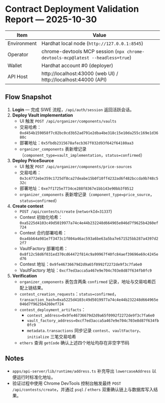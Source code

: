 # Contract Deployment Validation Report — 2025-10-30

| Item | Value |
|------|-------|
| Environment | Hardhat local node (`http://127.0.0.1:8545`) |
| Operator | chrome-devtools MCP session (`npx chrome-devtools-mcp@latest --headless=true`) |
| Wallet | Hardhat account #0 (deployer) |
| API Host | http://localhost:43000 (web UI) / http://localhost:44000 (API) |

## Flow Snapshot

1. **Login** — 完成 SIWE 流程，`/api/auth/session` 返回活跃会话。
2. **Deploy Vault implementation**
   - UI 触发 `POST /api/organizer/components/vaults`
   - 交易哈希：`0xd454b159058f7c02bc0cd3b52ad791e2dba4be318c15e10da255c169e1d3680c`
   - 部署地址：`0x5fbdb2315678afecb367f032d93f642f64180aa3`
   - `organizer_components` 表新增记录（`component_type=vault_implementation`，`status=confirmed`）
3. **Deploy PriceSource**
   - UI 触发 `POST /api/organizer/components/price-sources`
   - 交易哈希：`0x3c4772ebe359c1725df8ca27deabe15b0f10ff4232ad6f482bccda9b748c532c`
   - 部署地址：`0xe7f1725e7734ce288f8367e1bb143e90bb3f0512`
   - `organizer_components` 表新增记录（`component_type=price_source`，`status=confirmed`）
4. **Create contest**
   - `POST /api/contests/create` (`networkId=31337`)
   - Contest 初始化哈希：`0xa5225d4103c49d5019977a74c4e44b232248d664965e046d7f9625b4260ef724`
   - Contest 合约部署哈希：`0xa4bb64a981e7f3473c1f804a46ac593a6be63a5ba7e671525bb287a4397d22f7`
   - VaultFactory 部署哈希：`0x8f12c58d6f031ed370cd64472f814c9a99967f40fc84aef39696e69c4245ed76`
   - Contest 地址：`0x9fe46736679d2d9a65f0992f2272de9f3c7fa6e0`
   - VaultFactory 地址：`0xcf7ed3acca5a467e9e704c703e8d87f634fb0fc9`
5. **Verification**
   - `organizer_components` 表包含两条 `confirmed` 记录，地址与交易哈希匹配上链结果。
   - `contest_creation_requests`：`status=confirmed`，`transaction_hash=0xa5225d4103c49d5019977a74c4e44b232248d664965e046d7f9625b4260ef724`
   - `contest_deployment_artifacts`：
     - `contest_address=0x9fe46736679d2d9a65f0992f2272de9f3c7fa6e0`
     - `vault_factory_address=0xcf7ed3acca5a467e9e704c703e8d87f634fb0fc9`
     - `metadata.transactions` 同步记录 `contest`、`vaultFactory`、`initialize` 三笔交易哈希
   - `ethers` 查询 `getCode` 确认上述四个地址均存在非空字节码

## Notes

- `apps/api-server/lib/runtime/address.ts` 补充导出 `lowercaseAddress` 以便运行时标准化地址。
- 验证过程中使用 Chrome DevTools 控制台触发最终 `POST /api/contests/create`，并通过 `psql` / `ethers` 双重确认链上与数据库写入结果。

